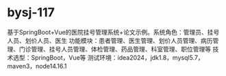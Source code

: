 # bysj-117
基于SpringBoot+Vue的医院挂号管理系统+论文示例。系统角色：管理员、挂号人员、划价人员、医生 功能模块：患者管理、医生管理、划价人员管理、病历管理、门诊管理、挂号人员管理、体检管理、药品管理、科室管理、职位管理等 技术选型：SpringBoot，Vue等 测试环境：idea2024，jdk1.8，mysql5.7，maven3，node14.16.1
